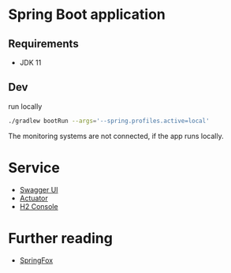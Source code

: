 # Spring Boot application

## Requirements 

* JDK 11

## Dev

run locally

```bash
./gradlew bootRun --args='--spring.profiles.active=local'
```
The monitoring systems are not connected, if the app runs locally.   

# Service

* [Swagger UI](http://localhost:8082/swagger-ui.html)
* [Actuator](http://localhost:8082/actuator)
* [H2 Console](http://localhost:8082/h2-console)

# Further reading

* [SpringFox](http://springfox.github.io/springfox/)
